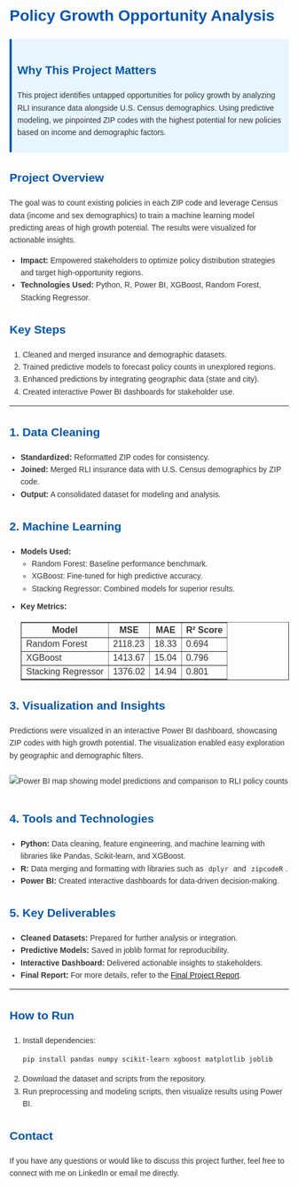 <!DOCTYPE html>
<html>
<head>
    <title>Policy Growth Opportunity Analysis</title>
    <style>
        body {
            font-family: Arial, sans-serif;
            line-height: 1.6;
            margin: 20px;
            color: #333;
        }
        h1, h2, h3 {
            color: #0056b3;
        }
        ul {
            margin: 10px 0;
            padding-left: 20px;
        }
        code {
            background: #f4f4f4;
            padding: 2px 5px;
            border-radius: 3px;
        }
        .impact {
            background: #e7f5ff;
            padding: 10px;
            border-left: 4px solid #0056b3;
            margin: 10px 0;
        }
        img {
            max-width: 100%;
            height: auto;
            margin: 10px 0;
        }
    </style>
</head>
<body>

<h1>Policy Growth Opportunity Analysis</h1>

<div class="impact">
    <h2>Why This Project Matters</h2>
    <p>This project identifies untapped opportunities for policy growth by analyzing RLI insurance data alongside U.S. Census demographics. Using predictive modeling, we pinpointed ZIP codes with the highest potential for new policies based on income and demographic factors.</p>
</div>

<h2>Project Overview</h2>
<p>The goal was to count existing policies in each ZIP code and leverage Census data (income and sex demographics) to train a machine learning model predicting areas of high growth potential. The results were visualized for actionable insights.</p>
<ul>
    <li><strong>Impact:</strong> Empowered stakeholders to optimize policy distribution strategies and target high-opportunity regions.</li>
    <li><strong>Technologies Used:</strong> Python, R, Power BI, XGBoost, Random Forest, Stacking Regressor.</li>
</ul>

<h2>Key Steps</h2>
<ol>
    <li>Cleaned and merged insurance and demographic datasets.</li>
    <li>Trained predictive models to forecast policy counts in unexplored regions.</li>
    <li>Enhanced predictions by integrating geographic data (state and city).</li>
    <li>Created interactive Power BI dashboards for stakeholder use.</li>
</ol>

<hr>

<h2>1. Data Cleaning</h2>
<ul>
    <li><strong>Standardized:</strong> Reformatted ZIP codes for consistency.</li>
    <li><strong>Joined:</strong> Merged RLI insurance data with U.S. Census demographics by ZIP code.</li>
    <li><strong>Output:</strong> A consolidated dataset for modeling and analysis.</li>
</ul>

<h2>2. Machine Learning</h2>
<ul>
    <li><strong>Models Used:</strong>
        <ul>
            <li>Random Forest: Baseline performance benchmark.</li>
            <li>XGBoost: Fine-tuned for high predictive accuracy.</li>
            <li>Stacking Regressor: Combined models for superior results.</li>
        </ul>
    </li>
    <li><strong>Key Metrics:</strong>
        <table border="1" style="border-collapse: collapse; width: 100%;">
            <thead>
                <tr>
                    <th>Model</th>
                    <th>MSE</th>
                    <th>MAE</th>
                    <th>R² Score</th>
                </tr>
            </thead>
            <tbody>
                <tr>
                    <td>Random Forest</td>
                    <td>2118.23</td>
                    <td>18.33</td>
                    <td>0.694</td>
                </tr>
                <tr>
                    <td>XGBoost</td>
                    <td>1413.67</td>
                    <td>15.04</td>
                    <td>0.796</td>
                </tr>
                <tr>
                    <td>Stacking Regressor</td>
                    <td>1376.02</td>
                    <td>14.94</td>
                    <td>0.801</td>
                </tr>
            </tbody>
        </table>
    </li>
</ul>

<h2>3. Visualization and Insights</h2>
<p>Predictions were visualized in an interactive Power BI dashboard, showcasing ZIP codes with high growth potential. The visualization enabled easy exploration by geographic and demographic filters.</p>
<img src="https://github.com/TommyHeideman/<your-repo-name>/raw/main/PowerBI_map.png" 
     alt="Power BI map showing model predictions and comparison to RLI policy counts">

<h2>4. Tools and Technologies</h2>
<ul>
    <li><strong>Python:</strong> Data cleaning, feature engineering, and machine learning with libraries like Pandas, Scikit-learn, and XGBoost.</li>
    <li><strong>R:</strong> Data merging and formatting with libraries such as <code>dplyr</code> and <code>zipcodeR</code>.</li>
    <li><strong>Power BI:</strong> Created interactive dashboards for data-driven decision-making.</li>
</ul>

<h2>5. Key Deliverables</h2>
<ul>
    <li><strong>Cleaned Datasets:</strong> Prepared for further analysis or integration.</li>
    <li><strong>Predictive Models:</strong> Saved in joblib format for reproducibility.</li>
    <li><strong>Interactive Dashboard:</strong> Delivered actionable insights to stakeholders.</li>
    <li><strong>Final Report:</strong> For more details, refer to the <a href="final_report_document_link">Final Project Report</a>.</li>
</ul>

<hr>

<h2>How to Run</h2>
<ol>
    <li>Install dependencies:
        <pre><code>pip install pandas numpy scikit-learn xgboost matplotlib joblib</code></pre>
    </li>
    <li>Download the dataset and scripts from the repository.</li>
    <li>Run preprocessing and modeling scripts, then visualize results using Power BI.</li>
</ol>

<h2>Contact</h2>
<p>If you have any questions or would like to discuss this project further, feel free to connect with me on LinkedIn or email me directly.</p>

</body>
</html>
